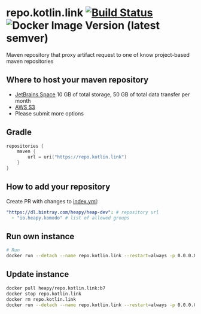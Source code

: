 # repo.kotlin.link [![Build Status](https://travis-ci.com/Heapy/repo.kotlin.link.svg?branch=main)](https://travis-ci.com/Heapy/repo.kotlin.link) ![Docker Image Version (latest semver)](https://img.shields.io/docker/v/heapy/repo.kotlin.link?sort=semver)
Maven repository that proxy artifact request to one of know project-based maven repositories

## Where to host your maven repository

- [JetBrains Space](https://www.jetbrains.com/help/space/create-a-maven-repository.html) 10 GB of total storage, 50 GB of total data transfer per month
- [AWS S3](https://ruslan.ibragimov.by/2021/02/04/publish-maven-artifact-to-s3/)
- Please submit more options

## Gradle

```kotlin
repositories {
    maven {
        url = uri("https://repo.kotlin.link")
    }
}
```

## How to add your repository

Create PR with changes to [index.yml](https://github.com/Heapy/repo.kotlin.link/blob/main/src/main/resources/index.yml):
```yaml
"https://dl.bintray.com/heapy/heap-dev": # repository url
  - "io.heapy.komodo" # list of allowed groups
```

## Run own instance

```bash
# Run
docker run --detach --name repo.kotlin.link --restart=always -p 0.0.0.0:8092:8080 heapy/repo.kotlin.link:b7
```

## Update instance

```bash
docker pull heapy/repo.kotlin.link:b7
docker stop repo.kotlin.link
docker rm repo.kotlin.link
docker run --detach --name repo.kotlin.link --restart=always -p 0.0.0.0:8092:8080 heapy/repo.kotlin.link:b7
```
